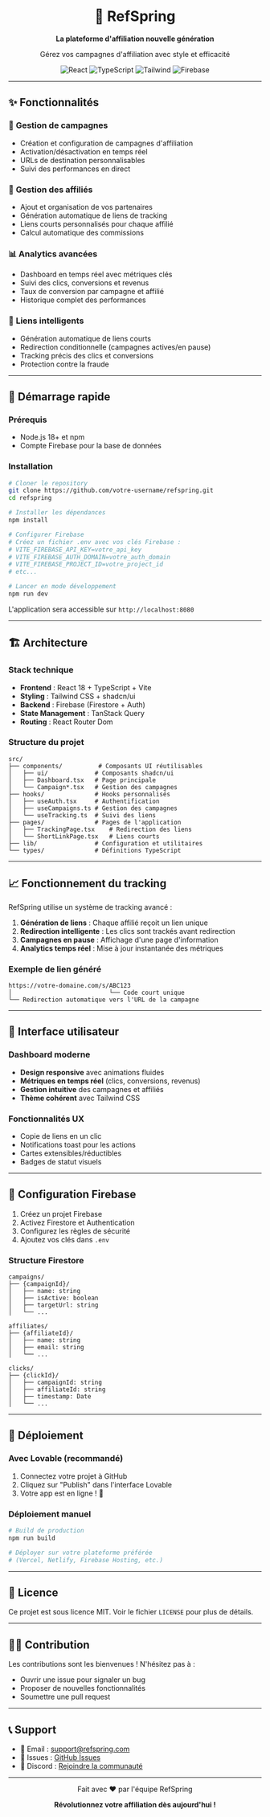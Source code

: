 
<div align="center">
  <h1>🌟 RefSpring</h1>
  <p><strong>La plateforme d'affiliation nouvelle génération</strong></p>
  <p>Gérez vos campagnes d'affiliation avec style et efficacité</p>
  
  <img src="https://img.shields.io/badge/React-18.3.1-61DAFB?style=for-the-badge&logo=react&logoColor=white" alt="React" />
  <img src="https://img.shields.io/badge/TypeScript-5.0-3178C6?style=for-the-badge&logo=typescript&logoColor=white" alt="TypeScript" />
  <img src="https://img.shields.io/badge/Tailwind_CSS-3.0-38B2AC?style=for-the-badge&logo=tailwind-css&logoColor=white" alt="Tailwind" />
  <img src="https://img.shields.io/badge/Firebase-10.0-FFCA28?style=for-the-badge&logo=firebase&logoColor=black" alt="Firebase" />
</div>

---

## ✨ Fonctionnalités

### 🎯 **Gestion de campagnes**
- Création et configuration de campagnes d'affiliation
- Activation/désactivation en temps réel
- URLs de destination personnalisables
- Suivi des performances en direct

### 👥 **Gestion des affiliés**
- Ajout et organisation de vos partenaires
- Génération automatique de liens de tracking
- Liens courts personnalisés pour chaque affilié
- Calcul automatique des commissions

### 📊 **Analytics avancées**
- Dashboard en temps réel avec métriques clés
- Suivi des clics, conversions et revenus
- Taux de conversion par campagne et affilié
- Historique complet des performances

### 🔗 **Liens intelligents**
- Génération automatique de liens courts
- Redirection conditionnelle (campagnes actives/en pause)
- Tracking précis des clics et conversions
- Protection contre la fraude

---

## 🚀 Démarrage rapide

### Prérequis
- Node.js 18+ et npm
- Compte Firebase pour la base de données

### Installation

```bash
# Cloner le repository
git clone https://github.com/votre-username/refspring.git
cd refspring

# Installer les dépendances
npm install

# Configurer Firebase
# Créez un fichier .env avec vos clés Firebase :
# VITE_FIREBASE_API_KEY=votre_api_key
# VITE_FIREBASE_AUTH_DOMAIN=votre_auth_domain
# VITE_FIREBASE_PROJECT_ID=votre_project_id
# etc...

# Lancer en mode développement
npm run dev
```

L'application sera accessible sur `http://localhost:8080`

---

## 🏗️ Architecture

### Stack technique
- **Frontend** : React 18 + TypeScript + Vite
- **Styling** : Tailwind CSS + shadcn/ui
- **Backend** : Firebase (Firestore + Auth)
- **State Management** : TanStack Query
- **Routing** : React Router Dom

### Structure du projet
```
src/
├── components/          # Composants UI réutilisables
│   ├── ui/             # Composants shadcn/ui
│   ├── Dashboard.tsx   # Page principale
│   └── Campaign*.tsx   # Gestion des campagnes
├── hooks/              # Hooks personnalisés
│   ├── useAuth.tsx     # Authentification
│   ├── useCampaigns.ts # Gestion des campagnes
│   └── useTracking.ts  # Suivi des liens
├── pages/              # Pages de l'application
│   ├── TrackingPage.tsx    # Redirection des liens
│   └── ShortLinkPage.tsx   # Liens courts
├── lib/                # Configuration et utilitaires
└── types/              # Définitions TypeScript
```

---

## 📈 Fonctionnement du tracking

RefSpring utilise un système de tracking avancé :

1. **Génération de liens** : Chaque affilié reçoit un lien unique
2. **Redirection intelligente** : Les clics sont trackés avant redirection
3. **Campagnes en pause** : Affichage d'une page d'information
4. **Analytics temps réel** : Mise à jour instantanée des métriques

### Exemple de lien généré
```
https://votre-domaine.com/s/ABC123
│                           └── Code court unique
└── Redirection automatique vers l'URL de la campagne
```

---

## 🎨 Interface utilisateur

### Dashboard moderne
- **Design responsive** avec animations fluides
- **Métriques en temps réel** (clics, conversions, revenus)
- **Gestion intuitive** des campagnes et affiliés
- **Thème cohérent** avec Tailwind CSS

### Fonctionnalités UX
- Copie de liens en un clic
- Notifications toast pour les actions
- Cartes extensibles/réductibles
- Badges de statut visuels

---

## 🔧 Configuration Firebase

1. Créez un projet Firebase
2. Activez Firestore et Authentication
3. Configurez les règles de sécurité
4. Ajoutez vos clés dans `.env`

### Structure Firestore
```
campaigns/
├── {campaignId}/
│   ├── name: string
│   ├── isActive: boolean
│   ├── targetUrl: string
│   └── ...

affiliates/
├── {affiliateId}/
│   ├── name: string
│   ├── email: string
│   └── ...

clicks/
├── {clickId}/
│   ├── campaignId: string
│   ├── affiliateId: string
│   ├── timestamp: Date
│   └── ...
```

---

## 🚀 Déploiement

### Avec Lovable (recommandé)
1. Connectez votre projet à GitHub
2. Cliquez sur "Publish" dans l'interface Lovable
3. Votre app est en ligne ! 🎉

### Déploiement manuel
```bash
# Build de production
npm run build

# Déployer sur votre plateforme préférée
# (Vercel, Netlify, Firebase Hosting, etc.)
```

---

## 📝 Licence

Ce projet est sous licence MIT. Voir le fichier `LICENSE` pour plus de détails.

---

## 👨‍💻 Contribution

Les contributions sont les bienvenues ! N'hésitez pas à :
- Ouvrir une issue pour signaler un bug
- Proposer de nouvelles fonctionnalités
- Soumettre une pull request

---

## 📞 Support

- 📧 Email : support@refspring.com
- 🐛 Issues : [GitHub Issues](https://github.com/votre-username/refspring/issues)
- 💬 Discord : [Rejoindre la communauté](https://discord.gg/refspring)

---

<div align="center">
  <p>Fait avec ❤️ par l'équipe RefSpring</p>
  <p><strong>Révolutionnez votre affiliation dès aujourd'hui !</strong></p>
</div>
